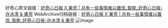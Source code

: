 好奇心原文链接：[好奇心日报 X 果壳 | 总有一些事情难以置信_智能_好奇心日报-许冰清 & 果壳](https://www.qdaily.com/articles/6455.html)
WebArchive归档链接：[好奇心日报 X 果壳 | 总有一些事情难以置信_智能_好奇心日报-许冰清 & 果壳](https://web.archive.org/web/https://www.qdaily.com/articles/6455.html)
![image](http://ww3.sinaimg.cn/large/007d5XDply1g3w9wciz7tj30vy0ghaf6)